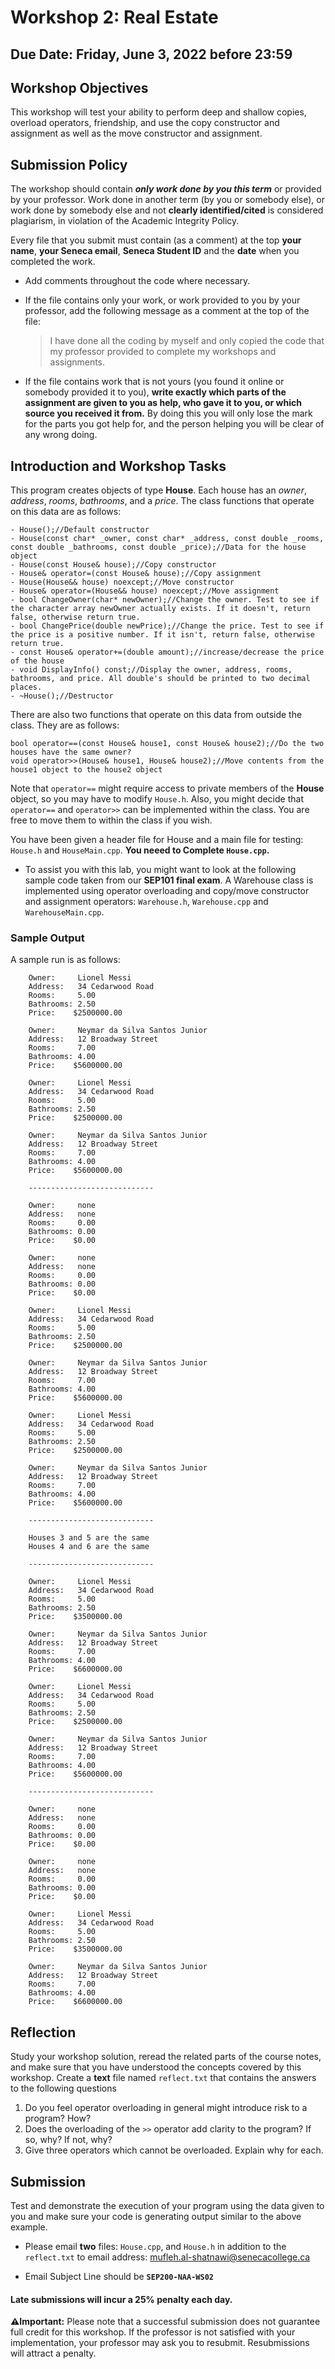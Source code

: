 # Workshop 2: Real Estate
## Due Date: Friday, June 3, 2022 before 23:59
## Workshop Objectives  
This workshop will test your ability to perform deep and shallow copies, overload operators, friendship, and use the copy constructor and assignment as well as the move constructor and assignment.

## Submission Policy
The workshop should contain ***only work done by you this term*** or provided by your professor.  Work done in another term (by you or somebody else), or work done by somebody else and not **clearly identified/cited** is considered plagiarism, in violation of the Academic Integrity Policy.

Every file that you submit must contain (as a comment) at the top **your name**, **your Seneca email**, **Seneca Student ID** and the **date** when you completed the work.

- Add comments throughout the code where necessary.

- If the file contains only your work, or work provided to you by your professor, add the following message as a comment at the top of the file:

    > I have done all the coding by myself and only copied the code that my professor provided to complete my workshops and assignments.

- If the file contains work that is not yours (you found it online or somebody provided it to you), **write exactly which parts of the assignment are given to you as help, who gave it to you, or which source you received it from.**  By doing this you will only lose the mark for the parts you got help for, and the person helping you will be clear of any wrong doing.

## Introduction and Workshop Tasks
This program creates objects of type **House**. Each house has an *owner*, *address*, *rooms*, *bathrooms*, and a *price*. The class functions that operate on this data are as follows:

	- House();//Default constructor
    - House(const char* _owner, const char* _address, const double _rooms, const double _bathrooms, const double _price);//Data for the house object
    - House(const House& house);//Copy constructor
    - House& operator=(const House& house);//Copy assignment
    - House(House&& house) noexcept;//Move constructor
    - House& operator=(House&& house) noexcept;//Move assignment
    - bool ChangeOwner(char* newOwner);//Change the owner. Test to see if the character array newOwner actually exists. If it doesn't, return false, otherwise return true.
    - bool ChangePrice(double newPrice);//Change the price. Test to see if the price is a positive number. If it isn't, return false, otherwise return true.
    - const House& operator+=(double amount);//increase/decrease the price of the house
    - void DisplayInfo() const;//Display the owner, address, rooms, bathrooms, and price. All double's should be printed to two decimal places.
    - ~House();//Destructor

There are also two functions that operate on this data from outside the class. They are as follows:

    bool operator==(const House& house1, const House& house2);//Do the two houses have the same owner?
    void operator>>(House& house1, House& house2);//Move contents from the house1 object to the house2 object

Note that `operator==` might require access to private members of the **House** object, so you may have to modify `House.h`.
Also, you might decide that `operator==` and `operator>>` can be implemented within the class. You are free to move them to within the class if you wish.

You have been given a header file for House and a main file for testing: `House.h` and `HouseMain.cpp`. 
**You neeed to Complete `House.cpp`.**

- To assist you with this lab, you might want to look at the following sample code taken from our **SEP101 final exam**. A Warehouse class is implemented using operator overloading and copy/move constructor and assignment operators: `Warehouse.h`, `Warehouse.cpp` and `WarehouseMain.cpp`. 

### Sample Output
A sample run is as follows:
```
	Owner:     Lionel Messi
    Address:   34 Cedarwood Road
    Rooms:     5.00
    Bathrooms: 2.50
    Price:    $2500000.00
    
    Owner:     Neymar da Silva Santos Junior
    Address:   12 Broadway Street
    Rooms:     7.00
    Bathrooms: 4.00
    Price:    $5600000.00
    
    Owner:     Lionel Messi
    Address:   34 Cedarwood Road
    Rooms:     5.00
    Bathrooms: 2.50
    Price:    $2500000.00
    
    Owner:     Neymar da Silva Santos Junior
    Address:   12 Broadway Street
    Rooms:     7.00
    Bathrooms: 4.00
    Price:    $5600000.00
    
    ----------------------------
    
    Owner:     none
    Address:   none
    Rooms:     0.00
    Bathrooms: 0.00
    Price:    $0.00
    
    Owner:     none
    Address:   none
    Rooms:     0.00
    Bathrooms: 0.00
    Price:    $0.00
    
    Owner:     Lionel Messi
    Address:   34 Cedarwood Road
    Rooms:     5.00
    Bathrooms: 2.50
    Price:    $2500000.00
    
    Owner:     Neymar da Silva Santos Junior
    Address:   12 Broadway Street
    Rooms:     7.00
    Bathrooms: 4.00
    Price:    $5600000.00
    
    Owner:     Lionel Messi
    Address:   34 Cedarwood Road
    Rooms:     5.00
    Bathrooms: 2.50
    Price:    $2500000.00
    
    Owner:     Neymar da Silva Santos Junior
    Address:   12 Broadway Street
    Rooms:     7.00
    Bathrooms: 4.00
    Price:    $5600000.00
    
    ----------------------------
    
    Houses 3 and 5 are the same
    Houses 4 and 6 are the same
    
    ----------------------------
    
    Owner:     Lionel Messi
    Address:   34 Cedarwood Road
    Rooms:     5.00
    Bathrooms: 2.50
    Price:    $3500000.00
    
    Owner:     Neymar da Silva Santos Junior
    Address:   12 Broadway Street
    Rooms:     7.00
    Bathrooms: 4.00
    Price:    $6600000.00
    
    Owner:     Lionel Messi
    Address:   34 Cedarwood Road
    Rooms:     5.00
    Bathrooms: 2.50
    Price:    $2500000.00
    
    Owner:     Neymar da Silva Santos Junior
    Address:   12 Broadway Street
    Rooms:     7.00
    Bathrooms: 4.00
    Price:    $5600000.00
    
    ----------------------------
    
    Owner:     none
    Address:   none
    Rooms:     0.00
    Bathrooms: 0.00
    Price:    $0.00
    
    Owner:     none
    Address:   none
    Rooms:     0.00
    Bathrooms: 0.00
    Price:    $0.00
    
    Owner:     Lionel Messi
    Address:   34 Cedarwood Road
    Rooms:     5.00
    Bathrooms: 2.50
    Price:    $3500000.00
    
    Owner:     Neymar da Silva Santos Junior
    Address:   12 Broadway Street
    Rooms:     7.00
    Bathrooms: 4.00
    Price:    $6600000.00
```
## Reflection
Study your workshop solution, reread the related parts of the course notes, and make sure that you have understood the concepts covered by this workshop.
Create a **text** file named `reflect.txt` that contains the answers to the following questions 

1. Do you feel operator overloading in general might introduce risk to a program? How?
2. Does the overloading of the `>>` operator add clarity to the program? If so, why? If not, why?
3. Give three operators which cannot be overloaded. Explain why for each.



## Submission

Test and demonstrate the execution of your program using the data given to you and make sure your code is generating output similar to the above example.



- Please email **two** files: `House.cpp`, and `House.h` in addition to the `reflect.txt` to email address: <mufleh.al-shatnawi@senecacollege.ca>

- Email Subject Line should be **`SEP200-NAA-WS02`**

####  Late submissions will incur a 25% penalty each day.

**:warning:Important:** Please note that a successful submission does not guarantee full credit for this workshop. If the professor is not satisfied with your implementation, your professor may ask you to resubmit. Resubmissions will attract a penalty.

